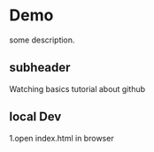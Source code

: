 # Demo

some description.

## subheader

Watching basics tutorial about github

## local Dev

1.open index.html in browser

